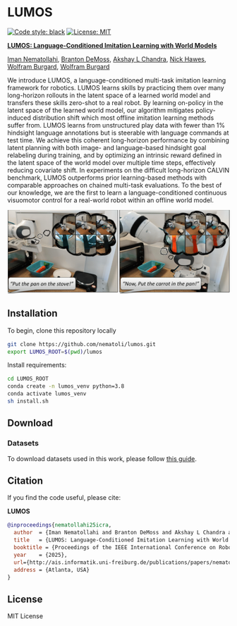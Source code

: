 # LUMOS
[![Code style: black](https://img.shields.io/badge/code%20style-black-000000.svg)](https://github.com/psf/black)
[![License: MIT](https://img.shields.io/badge/License-MIT-yellow.svg)](https://opensource.org/licenses/MIT)

[<b>LUMOS: Language-Conditioned Imitation Learning with World Models</b>](https://arxiv.org/pdf/.pdf)

[Iman Nematollahi](https://www.imanema.com/), 
[Branton DeMoss](https://brantondemoss.com/), 
[Akshay L Chandra](https://akshaychandra.com/), 
[Nick Hawes](https://www.robots.ox.ac.uk/~nickh/), 
[Wolfram Burgard](https://www.utn.de/person/wolfram-burgard/), 
[Wolfram Burgard](https://eng.ox.ac.uk/people/ingmar-posner/)

We introduce LUMOS, a language-conditioned multi-task imitation learning framework for robotics. LUMOS learns skills by practicing them over many long-horizon rollouts in the latent space of a learned world model and transfers these skills zero-shot to a real robot. By learning on-policy in the latent space of the learned world model, our algorithm mitigates policy-induced distribution shift which most offline imitation learning methods suffer from. LUMOS learns from unstructured play data with fewer than 1% hindsight language annotations but is steerable with language commands at test time. We achieve this coherent long-horizon performance by combining latent planning with both image- and language-based hindsight goal relabeling during training, and by optimizing an intrinsic reward defined in the latent space of the world model over multiple time steps, effectively reducing covariate shift. In experiments on the difficult long-horizon CALVIN benchmark, LUMOS outperforms prior learning-based methods with comparable approaches on chained multi-task evaluations. To the best of our knowledge, we are the first to learn a language-conditioned continuous visuomotor control for a real-world robot within an offline world model.

![](media/lumos.png)

## Installation
To begin, clone this repository locally
```bash
git clone https://github.com/nematoli/lumos.git
export LUMOS_ROOT=$(pwd)/lumos

```
Install requirements:
```bash
cd LUMOS_ROOT
conda create -n lumos_venv python=3.8
conda activate lumos_venv
sh install.sh
```

## Download
### Datasets
To download datasets used in this work, please follow [this guide](dataset/README.md).

## Citation

If you find the code useful, please cite:

**LUMOS**
```bibtex
@inproceedings{nematollahi25icra,
  author  = {Iman Nematollahi and Branton DeMoss and Akshay L Chandra and Nick Hawes and Wolfram Burgard and Ingmar Posner},
  title   = {LUMOS: Language-Conditioned Imitation Learning with World Models},
  booktitle = {Proceedings of the IEEE International Conference on Robotics and Automation (ICRA)},
  year    = {2025},
  url={http://ais.informatik.uni-freiburg.de/publications/papers/nematollahi25icra.pdf},
  address = {Atlanta, USA}
}
```

## License

MIT License
